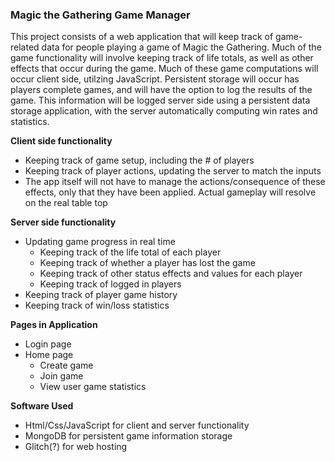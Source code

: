 ### Magic the Gathering Game Manager

This project consists of a web application that will keep track of game-related data for people playing a game of Magic the Gathering. Much of the game functionality will involve keeping track of life totals, as well as other effects that occur during the game. Much of these game computations will occur client side, utilzing JavaScript. Persistent storage will occur has players complete games, and will have the option to log the results of the game. This information will be logged server side using a persistent data storage application, with the server automatically computing win rates and statistics.

**Client side functionality**
- Keeping track of game setup, including the # of players
- Keeping track of player actions, updating the server to match the inputs
- The app itself will not have to manage the actions/consequence of these effects, only that they have been applied. Actual gameplay will resolve on the real table top

**Server side functionality**
- Updating game progress in real time
  - Keeping track of the life total of each player
  - Keeping track of whether a player has lost the game
  - Keeping track of other status effects and values for each player
  - Keeping track of logged in players
- Keeping track of player game history
- Keeping track of win/loss statistics

**Pages in Application**
- Login page
- Home page
  - Create game
  - Join game
  - View user game statistics

**Software Used**
- Html/Css/JavaScript for client and server functionality
- MongoDB for persistent game information storage
- Glitch(?) for web hosting